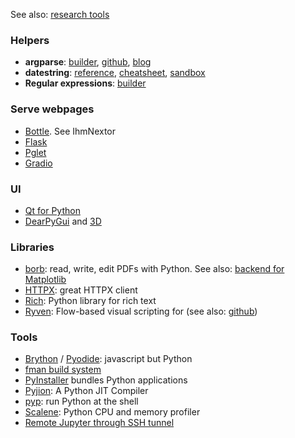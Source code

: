 See also: [research tools](https://github.com/r1cc4rdo/papers/blob/main/PYTHON.md)

### Helpers
* **argparse**: [builder](http://kitakitsune.org/argparse_builder), [github](https://github.com/Bystroushaak/argparse_builder), [blog](https://blog.rfox.eu/en/Programming/Tools_I_use/Tools_I_use_argparse_builder.html)
* **datestring**: [reference](https://docs.python.org/3/library/datetime.html#strftime-and-strptime-behavior), [cheatsheet](https://strftime.org), [sandbox](https://www.strfti.me)
* **Regular expressions**: [builder](https://regex101.com)

### Serve webpages
* [Bottle](bottlepy.org). See IhmNextor
* [Flask](flask.palletsprojects.com)
* [Pglet](pglet.io)
* [Gradio](https://github.com/gradio-app/gradio)

### UI
* [Qt for Python](https://doc.qt.io/qtforpython/)
* [DearPyGui](https://github.com/hoffstadt/DearPyGui) and [3D](https://github.com/hoffstadt/DearPy3D)

### Libraries
* [borb](https://borbpdf.com): read, write, edit PDFs with Python. See also: [backend for Matplotlib](https://stackoverflow.com/a/31133453/2814783)
* [HTTPX](https://www.python-httpx.org): great HTTPX client
* [Rich](https://github.com/willmcgugan/rich): Python library for rich text
* [Ryven](https://ryven.org): Flow-based visual scripting for  (see also: [github](https://github.com/leon-thomm/Ryven))

### Tools
* [Brython](https://brython.info) / [Pyodide](https://github.com/pyodide/pyodide): javascript but Python
* [fman build system](https://build-system.fman.io)
* [PyInstaller](https://www.pyinstaller.org) bundles Python applications
* [Pyjion](https://www.trypyjion.com): A Python JIT Compiler
* [pyp](https://github.com/hauntsaninja/pyp): run Python at the shell
* [Scalene](https://github.com/emeryberger/scalene): Python CPU and memory profiler
* [Remote Jupyter through SSH tunnel](https://amber-md.github.io/pytraj/latest/tutorials/remote_jupyter_notebook)
